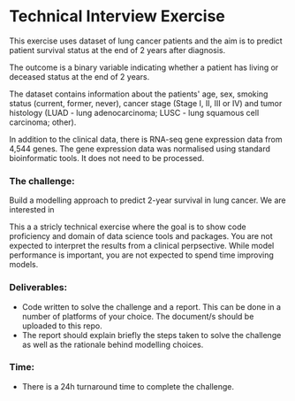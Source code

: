 # Technical Interview Exercise
This exercise uses dataset of lung cancer patients and the aim is to predict patient survival status at the end of 2 years after diagnosis.

The outcome is a binary variable indicating whether a patient has living or deceased status at the end of 2 years.

The dataset contains information about the patients' age, sex, smoking status (current, former, never), cancer stage (Stage I, II, III or IV) and tumor histology (LUAD - lung adenocarcinoma; LUSC - lung squamous cell carcinoma; other).

In addition to the clinical data, there is RNA-seq gene expression data from 4,544 genes. The gene expression data was normalised using standard bioinformatic tools. It does not need to be processed.


### The challenge:

Build a modelling approach to predict 2-year survival in lung cancer.
We are interested in 

This a a stricly technical exercise where the goal is to show code proficiency and domain of data science tools and packages. You are not expected to interpret the results from a clinical perpsective.
While model performance is important, you are not expected to spend time improving models.


### Deliverables:
- Code written to solve the challenge and a report. This can be done in a number of platforms of your choice. The document/s should be uploaded to this repo.
- The report should explain briefly the steps taken to solve the challenge as well as the rationale behind modelling choices.


### Time:
- There is a 24h turnaround time to complete the challenge.
